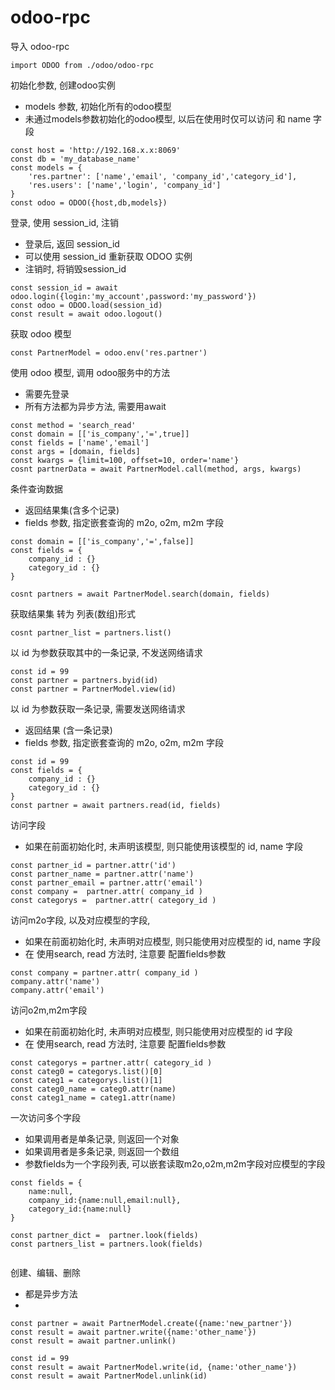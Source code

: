 
# odoo-rpc


导入 odoo-rpc

```
import ODOO from ./odoo/odoo-rpc
```

初始化参数, 创建odoo实例
* models 参数, 初始化所有的odoo模型
* 未通过models参数初始化的odoo模型, 以后在使用时仅可以访问 和 name 字段

```
const host = 'http://192.168.x.x:8069'
const db = 'my_database_name'
const models = {
    'res.partner': ['name','email', 'company_id','category_id'],
    'res.users': ['name','login', 'company_id']
}
const odoo = ODOO({host,db,models})
```

登录, 使用 session\_id, 注销   
* 登录后, 返回 session\_id
* 可以使用 session\_id 重新获取 ODOO 实例
* 注销时, 将销毁session\_id

```
const session_id = await odoo.login({login:'my_account',password:'my_password'})
const odoo = ODOO.load(session_id)
const result = await odoo.logout()
```

获取 odoo 模型    
```
const PartnerModel = odoo.env('res.partner')
```

使用 odoo 模型, 调用 odoo服务中的方法  
* 需要先登录
* 所有方法都为异步方法, 需要用await
```
const method = 'search_read'
const domain = [['is_company','=',true]]
const fields = ['name','email']
const args = [domain, fields]
const kwargs = {limit=100, offset=10, order='name'}
cosnt partnerData = await PartnerModel.call(method, args, kwargs)
```

条件查询数据  
* 返回结果集(含多个记录)
* fields 参数, 指定嵌套查询的 m2o, o2m, m2m 字段

```
const domain = [['is_company','=',false]]
const fields = {
    company_id : {}
    category_id : {}
}

cosnt partners = await PartnerModel.search(domain, fields)
```

获取结果集 转为 列表(数组)形式
```
cosnt partner_list = partners.list()
```

以 id 为参数获取其中的一条记录, 不发送网络请求
```
const id = 99
const partner = partners.byid(id)
const partner = PartnerModel.view(id)
```

以 id 为参数获取一条记录, 需要发送网络请求
* 返回结果 (含一条记录)
* fields 参数, 指定嵌套查询的 m2o, o2m, m2m 字段

```
const id = 99
const fields = {
    company_id : {}
    category_id : {}
}
const partner = await partners.read(id, fields)
```

访问字段  
* 如果在前面初始化时, 未声明该模型, 则只能使用该模型的 id, name 字段

```
const partner_id = partner.attr('id')
const partner_name = partner.attr('name')
const partner_email = partner.attr('email')
const company =  partner.attr( company_id )
const categorys =  partner.attr( category_id )

```

访问m2o字段, 以及对应模型的字段, 
* 如果在前面初始化时, 未声明对应模型, 则只能使用对应模型的 id, name 字段
* 在 使用search, read 方法时, 注意要 配置fields参数

```
const company = partner.attr( company_id )
company.attr('name')
company.attr('email')
```

访问o2m,m2m字段
* 如果在前面初始化时, 未声明对应模型, 则只能使用对应模型的 id 字段
* 在 使用search, read 方法时, 注意要 配置fields参数
 
```
const categorys = partner.attr( category_id )
const categ0 = categorys.list()[0]
const categ1 = categorys.list()[1]
const categ0_name = categ0.attr(name)
const categ1_name = categ1.attr(name)

```

一次访问多个字段  
* 如果调用者是单条记录, 则返回一个对象
* 如果调用者是多条记录, 则返回一个数组
* 参数fields为一个字段列表, 可以嵌套读取m2o,o2m,m2m字段对应模型的字段

```
const fields = {
    name:null,
    company_id:{name:null,email:null},
    category_id:{name:null}
}

const partner_dict =  partner.look(fields)
const partners_list = partners.look(fields)


```


创建、编辑、删除
* 都是异步方法
* 


```
const partner = await PartnerModel.create({name:'new_partner'})
const result = await partner.write({name:'other_name'})
const result = await partner.unlink()

const id = 99
const result = await PartnerModel.write(id, {name:'other_name'})
const result = await PartnerModel.unlink(id)

```
